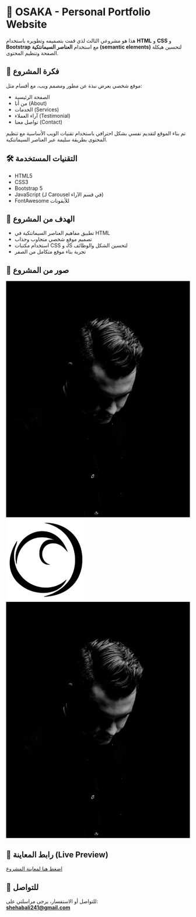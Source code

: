 # 🌸 OSAKA - Personal Portfolio Website

هذا هو مشروعي الثالث لذي قمت بتصميمه وتطويره باستخدام **HTML** و **CSS** و **Bootstrap** مع استخدام **العناصر السيمانتكية (semantic elements)** لتحسين هيكلة الصفحة وتنظيم المحتوى.

## 📌 فكرة المشروع  
موقع شخصي يعرض نبذة عن مطور ومصمم ويب، مع أقسام مثل:  
- الصفحة الرئيسية  
- من أنا (About)  
- الخدمات (Services)  
- آراء العملاء (Testimonial)  
- تواصل معنا (Contact)

تم بناء الموقع لتقديم نفسي بشكل احترافي باستخدام تقنيات الويب الأساسية مع تنظيم المحتوى بطريقة سليمة عبر العناصر السيمانتكية.

## 🛠️ التقنيات المستخدمة  
- HTML5 
- CSS3  
- Bootstrap 5  
- JavaScript (لـ Carousel في قسم الآراء)  
- FontAwesome للأيقونات  

## 🎯 الهدف من المشروع  
- تطبيق مفاهيم العناصر السيمانتكية في HTML  
- تصميم موقع شخصي متجاوب وجذاب  
- استخدام مكتبات CSS و JS لتحسين الشكل والوظائف  
- تجربة بناء موقع متكامل من الصفر  

## 📸 صور من المشروع  
![الصفحة الرئيسية - Header](images/imageye___-_me.webp)  
![قسم الخدمات - Services](images/images.png)  
![آراء العملاء - Testimonial Carousel](images/imageye___-_me.webp)  

## 🔗 رابط المعاينة (Live Preview)  
[اضغط هنا لمعاينة المشروع](https://yourusername.github.io/osaka-portfolio/)  

## 📧 للتواصل  
للتواصل أو الاستفسار، يرجى مراسلتي على:  
**shehabali241@gmail.com**
